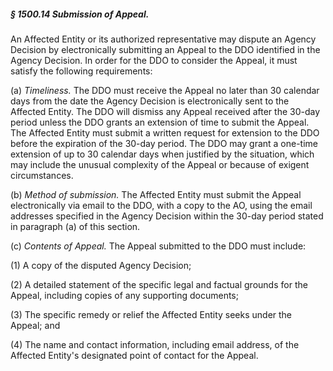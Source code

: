 ##### § 1500.14 Submission of Appeal. #####

An Affected Entity or its authorized representative may dispute an Agency Decision by electronically submitting an Appeal to the DDO identified in the Agency Decision. In order for the DDO to consider the Appeal, it must satisfy the following requirements:

(a) *Timeliness.* The DDO must receive the Appeal no later than 30 calendar days from the date the Agency Decision is electronically sent to the Affected Entity. The DDO will dismiss any Appeal received after the 30-day period unless the DDO grants an extension of time to submit the Appeal. The Affected Entity must submit a written request for extension to the DDO before the expiration of the 30-day period. The DDO may grant a one-time extension of up to 30 calendar days when justified by the situation, which may include the unusual complexity of the Appeal or because of exigent circumstances.

(b) *Method of submission.* The Affected Entity must submit the Appeal electronically via email to the DDO, with a copy to the AO, using the email addresses specified in the Agency Decision within the 30-day period stated in paragraph (a) of this section.

(c) *Contents of Appeal.* The Appeal submitted to the DDO must include:

(1) A copy of the disputed Agency Decision;

(2) A detailed statement of the specific legal and factual grounds for the Appeal, including copies of any supporting documents;

(3) The specific remedy or relief the Affected Entity seeks under the Appeal; and

(4) The name and contact information, including email address, of the Affected Entity's designated point of contact for the Appeal.